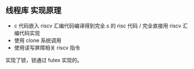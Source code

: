 
## 线程库 实现原理

- c 代码嵌入 riscv 汇编代码编译得到完全.s 的 risc 代码 / 完全直接用 riscv 汇编代码实现
- 使用 clone 系统调用
- 使用读写屏障相关 riscv 指令

实现了锁，锁通过 futex 实现的。
